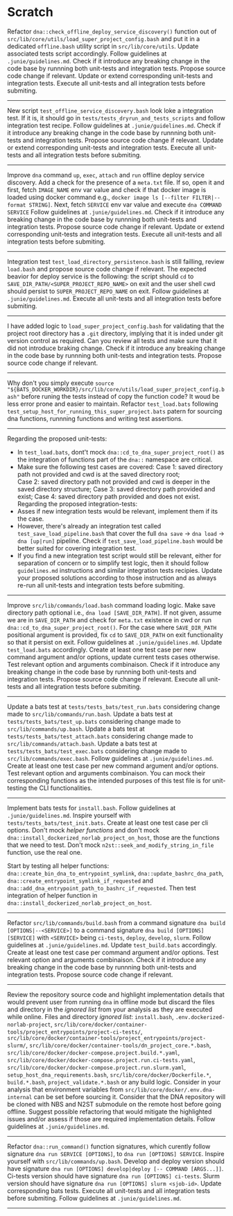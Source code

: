 
# Scratch

Refactor `dna::check_offline_deploy_service_discovery()` function out of `src/lib/core/utils/load_super_project_config.bash` and put it in a dedicated `offline.bash` utility script in `src/lib/core/utils`.
Update associated tests script accordingly.
Follow guidelines at `.junie/guidelines.md`.
Check if it introduce any breaking change in the code base by runnning both unit-tests and integration tests.
Propose source code change if relevant.
Update or extend corresponding unit-tests and integration tests.
Execute all unit-tests and all integration tests before submiting.



---

New script `test_offline_service_discovery.bash` look loke a integration test.
If it is, it should go in `tests/tests_dryrun_and_tests_scripts` and follow integration test recipe.
Follow guidelines at `.junie/guidelines.md`.
Check if it introduce any breaking change in the code base by runnning both unit-tests and integration tests.
Propose source code change if relevant.
Update or extend corresponding unit-tests and integration tests.
Execute all unit-tests and all integration tests before submiting.


---

Improve `dna` command `up`, `exec`, `attach` and `run` offline deploy service discovery.
Add a check for the presence of a `meta.txt` file.
If so, open it and first, fetch `IMAGE_NAME` env var value and check if that docker image is loaded using docker command e.g., `docker image ls [--filter FILTER|--format STRING]`. 
Next, fetch `SERVICE` env var value and execute `dna COMMAND SERVICE`
Follow guidelines at `.junie/guidelines.md`.
Check if it introduce any breaking change in the code base by runnning both unit-tests and integration tests.
Propose source code change if relevant.
Update or extend corresponding unit-tests and integration tests.
Execute all unit-tests and all integration tests before submiting.

---

Integration test `test_load_directory_persistence.bash` is still failling, review `load.bash` and propose source code change if relevant.
The expected beavior for deploy service is the following: the script should `cd` to `SAVE_DIR_PATH/<SUPER_PROJECT_REPO_NAME>` on exit and the user shell cwd should persist to `SUPER_PROJECT_REPO_NAME` on exit.
Follow guidelines at `.junie/guidelines.md`.
Execute all unit-tests and all integration tests before submiting.


---

I have added logic to `load_super_project_config.bash` for validating that the project root directory has a `.git` directory, implying that it is inded under git version control as required.
Can you review all tests and make sure that it did not introduce braking change.
Check if it introduce any breaking change in the code base by runnning both unit-tests and integration tests.
Propose source code change if relevant. 

---

Why don't you simply execute `source "${BATS_DOCKER_WORKDIR}/src/lib/core/utils/load_super_project_config.bash"` before runing the tests instead of copy the function code? 
It woud be less error prone and easier to maintain.
Refactor `test_load.bats` following `test_setup_host_for_running_this_super_project.bats` patern for sourcing dna functions, runnning functions and writing test assertions.

---

Regarding the proposed unit-tests: 
- In `test_load.bats`, dont't mock `dna::cd_to_dna_super_project_root()` as the integration of functions part of the `dna::` namespace are critical.
- Make sure the following test cases are covered:
Case 1: saved directory path not provided and cwd is at the saved directory root;  
Case 2: saved directory path not provided and cwd is deeper in the saved directory structure;
Case 3: saved directory path provided and exist;
Case 4: saved directory path provided and does not exist.
Regarding the proposed integration-tests: 
- Asses if new integration tests would be relevant, implement them if its the case. 
- However, there's already an integration test called `test_save_load_pipeline.bash` that cover the full `dna save` -> `dna load` -> `dna [up|run]` pipeline. Check if `test_save_load_pipeline.bash` would be better suited for covering integration test.
- If you find a new integration test script would still be relevant, either for separation of concern or to simplify test logic, then it should follow `guidelines.md` instructions and similar integration tests recipies.
Update your proposed solutions according to those instruction and as always re-run all unit-tests and integration tests before submiting.

---

Improve `src/lib/commands/load.bash` command loading logic.
Make save directory path optional i.e., `dna load [SAVE_DIR_PATH]`. 
If not given, assume we are in `SAVE_DIR_PATH` and check for `meta.txt` existence in cwd or run `dna::cd_to_dna_super_project_root()`.
For the case where `SAVE_DIR_PATH` positional argument is provided, fix `cd` to `SAVE_DIR_PATH` on exit functionality so that it persist on exit.
Follow guidelines at `.junie/guidelines.md`.
Update `test_load.bats` accordingly.
Create at least one test case per new command argument and/or options, update current tests cases otherwise.
Test relevant option and arguments combinaison.
Check if it introduce any breaking change in the code base by runnning both unit-tests and integration tests.
Propose source code change if relevant.
Execute all unit-tests and all integration tests before submiting.

---

Update a bats test at `tests/tests_bats/test_run.bats` considering change made to `src/lib/commands/run.bash`.
Update a bats test at `tests/tests_bats/test_up.bats` considering change made to `src/lib/commands/up.bash`.
Update a bats test at `tests/tests_bats/test_attach.bats` considering change made to `src/lib/commands/attach.bash`.
Update a bats test at `tests/tests_bats/test_exec.bats` considering change made to `src/lib/commands/exec.bash`.
Follow guidelines at `.junie/guidelines.md`.
Create at least one test case per new command argument and/or options.
Test relevant option and arguments combinaison.
You can mock their corresponding functions as the intended purposes of this test file is for unit-testing the CLI functionalities.

---

Implement bats tests for `install.bash`.
Follow guidelines at `.junie/guidelines.md`.
Inspire yourself with `tests/tests_bats/test_init.bats`.
Create at least one test case per cli options.
Don't mock _helper functions_ and don't mock `dna::install_dockerized_norlab_project_on_host`, those are the functions that we need to test.
Don't mock `n2st::seek_and_modify_string_in_file` function, use the real one.

Start by testing all helper functions: `dna::create_bin_dna_to_entrypoint_symlink`, `dna::update_bashrc_dna_path`, `dna::create_entrypoint_symlink_if_requested` and `dna::add_dna_entrypoint_path_to_bashrc_if_requested`.
Then test integration of helper function in `dna::install_dockerized_norlab_project_on_host`.

---

Refactor `src/lib/commands/build.bash` from a command signature `dna build [OPTIONS|--<SERVICE>]` to a command signature `dna build [OPTIONS] [SERVICE]` with `<SERVICE>` being `ci-tests`, `deploy`, `develop`, `slurm`.
Follow guidelines at `.junie/guidelines.md`.
Update `test_build.bats` accordingly.
Create at least one test case per command argument and/or options.
Test relevant option and arguments combinaison.
Check if it introduce any breaking change in the code base by runnning both unit-tests and integration tests.
Propose source code change if relevant.

---

Review the repository source code and highlight implementation details that would prevent user from running `dna` in offline mode but discard the files and directory in the _ignored list_ from your analysis as they are executed while online. 
Files and directory _ignored list_: `install.bash`, `.env.dockerized-norlab-project`, `src/lib/core/docker/container-tools/project_entrypoints/project-ci-tests/`, `src/lib/core/docker/container-tools/project_entrypoints/project-slurm/`, `src/lib/core/docker/container-tools/dn_project_core.*.bash`, `src/lib/core/docker/docker-compose.project.build.*.yaml`, `src/lib/core/docker/docker-compose.project.run.ci-tests.yaml`, `src/lib/core/docker/docker-compose.project.run.slurm.yaml`, `setup_host_dna_requirements.bash`, `src/lib/core/docker/Dockerfile.*`, `build.*.bash`, `project_validate.*.bash` or any build logic. 
Consider in your analysis that environment variables from `src/lib/core/docker/.env.dna-internal` can be set before sourcing it.
Consider that the DNA repository will be cloned with NBS and N2ST submodule on the remote host before going offline.
Suggest possible refactoring that would mitigate the highlighted issues and/or assess if those are required implementation details.
Follow guidelines at `.junie/guidelines.md`.


---

Refactor `dna::run_command()` function signatures, which curently follow signature `dna run SERVICE [OPTIONS]`, to `dna run [OPTIONS] SERVICE`.
Inspire yourself with `src/lib/commands/up.bash`.
Develop and deploy version should have signature `dna run [OPTIONS] develop|deploy [-- COMMAND [ARGS...]]`.
Ci-tests version should have signature `dna run [OPTIONS] ci-tests`.
Slurm version should have signature `dna run [OPTIONS] slurm <sjob-id>`.
Update corresponding bats tests.
Execute all unit-tests and all integration tests before submiting.
Follow guidelines at `.junie/guidelines.md`.

---
